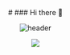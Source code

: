 <div align="center">
 # 
### Hi there 👋


![header](https://capsule-render.vercel.app/api?type=waving&color=auto&height=300&section=header&text=Hello!&desc=의사소통에%20자신있는%20개발자%20김하늘입니다.%20&fontSize=90&descSize=30&fontColor=ffffff&fontAlignY=40)


<a href="https://hits.seeyoufarm.com"><img src="https://hits.seeyoufarm.com/api/count/incr/badge.svg?url=https%3A%2F%2Fgithub.com%2Fgjbae1212%2Fhit-counter&count_bg=%23A5EBF7&title_bg=%23FF7575&icon=&icon_color=%23000000&title=hits&edge_flat=false"/></a>
<!--
**k-cielo/k-cielo** is a ✨ _special_ ✨ repository because its `README.md` (this file) appears on your GitHub profile.

Here are some ideas to get you started:

- 🔭 I’m currently working on ...
- 🌱 I’m currently learning ...
- 👯 I’m looking to collaborate on ...
- 🤔 I’m looking for help with ...
- 💬 Ask me about ...
- 📫 How to reach me: ...
- 😄 Pronouns: ...
- ⚡ Fun fact: ...
-->

</div>
